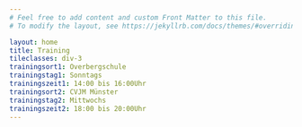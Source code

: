 ```yaml
---
# Feel free to add content and custom Front Matter to this file.
# To modify the layout, see https://jekyllrb.com/docs/themes/#overriding-theme-defaults

layout: home
title: Training
tileclasses: div-3
trainingsort1: Overbergschule
trainingstag1: Sonntags
trainingszeit1: 14:00 bis 16:00Uhr
trainingsort2: CVJM Münster
trainingstag2: Mittwochs
trainingszeit2: 18:00 bis 20:00Uhr
---
```


[//]: # (Trainingszeiten)

[//]: # (==============)

[//]: # ()
[//]: # (Wienburgpark)

[//]: # (------------)

[//]: # ()
[//]: # (**Sonntags** 10:00 bis 12:00Uhr)

[//]: # ()
[//]: # (**Trainer** wechselnd)

[//]: # (<div>)

[//]: # (<iframe src="https://www.google.com/maps/d/embed?mid=1ItXdHt4LITyJr3uKbfTh02Tr8lLqO4Rk" width="640" height="480"></iframe>)

[//]: # ()
[//]: # (Wienburgpark)

[//]: # (------)

[//]: # ()
[//]: # (**Sonntags** 10:00 bis 12:00Uhr)

[//]: # ()
[//]: # (**Trainer** wechselnd)

[//]: # (</div>)

[//]: # ()
[//]: # (<div>)

[//]: # (<iframe src="https://www.google.com/maps/d/embed?mid=1ItXdHt4LITyJr3uKbfTh02Tr8lLqO4Rk" width="640" height="480"></iframe>)

[//]: # ()
[//]: # (Am Grünen Grund)

[//]: # (------------)

[//]: # (**Donnerstags** 18:00 bis 20:00Uhr)

[//]: # (**Trainer** wechselnd)

[//]: # (</div>)

[//]: # ()
[//]: # ({% capture first-section %})

[//]: # ()
[//]: # (Here is my first section content!)

[//]: # ()
[//]: # ({% endcapture %})

[//]: # ()
[//]: # ({% capture second-section %})

[//]: # ()
[//]: # (Here is the second section!)

[//]: # ()
[//]: # ({% endcapture %})